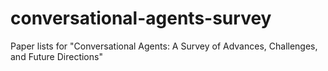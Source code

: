 # conversational-agents-survey
Paper lists for "Conversational Agents: A Survey of Advances, Challenges, and Future Directions"
